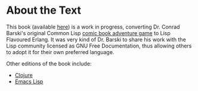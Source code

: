 # About the Text

This book (available [here](http://lfe.io/casting-spels/))
is a work in progress, converting Dr. Conrad Barski's original Common Lisp
[comic book adventure game](http://www.lisperati.com/casting.html) to Lisp
Flavoured Erlang. It was very kind of Dr. Barski to share his work with the
Lisp community licensed as GNU Free Documentation, thus allowing others to
adopt it for their own preferred language.

Other editions of the book include:
 * [Clojure](http://www.lisperati.com/clojure-spels/casting.html)
 * [Emacs Lisp](http://www.lisperati.com/casting-spels-emacs/html/casting-spels-emacs-1.html)
